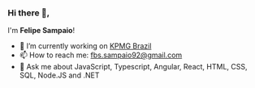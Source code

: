 ### Hi there 👋, 
I'm **Felipe Sampaio**!

- 🔭 I’m currently working on [KPMG Brazil](https://home.kpmg/br/pt/home.html)
- 📫 How to reach me: fbs.sampaio92@gmail.com
- 💬 Ask me about JavaScript, Typescript, Angular, React, HTML, CSS, SQL, Node.JS and .NET
